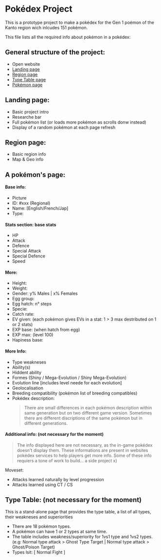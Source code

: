 # Pokédex Project

This is a prototype project to make a pokédex for the Gen 1 poémon of the Kanto region wich inlcudes 151 pokémon.

This file lists all the required info about pokémon in a pokédex:

## General structure of the project:
- Open website
- [Landing page](#Landing-page:)
- [Region page](#Landing-page:)
- [Type Table page](#Type-Table)
- [Pokémon page](#A-pokémon's-page:)

## Landing page:
- Basic project intro
- Researche bar
- Full pokémon list (or loads more pokémon as scrolls donw instead)
- Display of a random pokémon at each page refresh

## Region page:
- Basic region info
- Map & Geo info

## A pokémon's page:

#### Base info: 
- Picture 
- ID: #xxx (Regional)
- Name: [English/French/Jap]
- Type:

#### Stats section: base stats
- HP
- Attack
- Defence
- Special Attack
- Special Defence
- Speed

#### More:
- Height: 
- Weight: 
- Gender: y% Males | x% Females
- Egg group: 
- Egg hatch: n° steps
- Specie: 
- Catch rate: 
- EV given: (each pokémon gives EVs in a stat: 1 > 3 max destributed on 1 or 2 stats)
- EXP base: (when hatch from egg)
- EXP max: (level 100)
- Hapiness base: 

#### More Info:
- Type weakneses
- Ability(s)
- Hiddent ability
- Formes (Shiny / Mega-Evolution / Shiny Mega-Evolution)
- Evolution line [includes level neede for each evolution]
- Geolocalisation
- Breeding compatibility (pokémon list of breeding compatibles)
- Pokédex description:
    > There are small differences in each pokémon description within same generation but on two different game version.
    > Sometimes there are different discriptions of the same pokémon but in different generations.



#### Additional info: (not necessary for the moment)
>The info displayed here are not necessary, as the in-game pokédex doesn't display them. These informations are present in websites pokédex services to help players get more info.
>Some of these info requiers a tone of work to build... a side project x)

Moveset:
- Attacks learned naturally by level progression
- Attacks learned using CT / CS

## Type Table:  (not necessary for the moment)
This is a stand-alone page that provides the type table, a list of all types, their weakneses and superiorities
- There are 18 pokémon types.
- A pokémon can have 1 or 2 types at same time.
- The table includes weakness/superiority for 1vs1 type and 1vs2 types. (e.g: Normal type attack > Ghost Type Target  | Normal type attack > Ghost/Poison Target)
- Types lsit: [
    Normal
    Fight
]